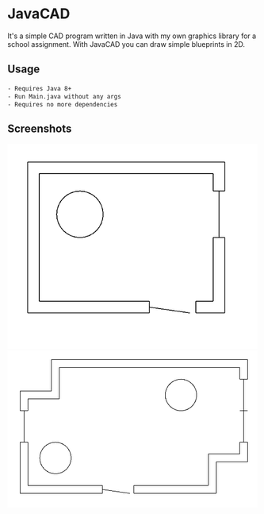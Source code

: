 # JavaCAD

It's a simple CAD program written in Java with my own graphics library for a school assignment.
With JavaCAD you can draw simple blueprints in 2D.

## Usage

    - Requires Java 8+
    - Run Main.java without any args
    - Requires no more dependencies

## Screenshots

![Screenshot_0](https://github.com/Adivius/JavaCAD/blob/main/Screenshot_0.png?raw=true)
![Screenshot_1](https://github.com/Adivius/JavaCAD/blob/main/Screenshot_1.png?raw=true)

